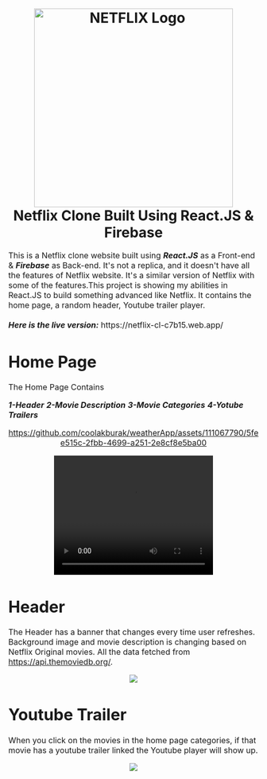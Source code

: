 <h1 align="center">
  <img title="Netflix" src="https://fhsknightlife.com/wp-content/uploads/2020/04/uVASXqvMzyUrAPfSn9pMtxOC7s89ulzdDKBdtqCP.png" alt="NETFLIX Logo" width="400" />
  <br>
  Netflix Clone Built Using React.JS & Firebase
</h1>

<p><font size="3">
  This is a Netflix clone website built using <strong><em>React.JS</em></strong> as a Front-end & <strong><em>Firebase</em></strong> as Back-end. It's not a replica, and it     doesn't have all the features of Netflix website. It's a similar version of Netflix with some of the features.This project is showing my abilities in React.JS to build something advanced like Netflix. It contains the home page, a random header, Youtube trailer player.
  <br><br> 
  <strong><em>Here is the live version:</em></strong> https://netflix-cl-c7b15.web.app/ 
</p>
 
# Home Page
  The Home Page Contains
  
  ***1-Header***
  ***2-Movie Description***
  ***3-Movie Categories***
  ***4-Yotube Trailers***
  
 <div align="center"><a name="menu"></a>

https://github.com/coolakburak/weatherApp/assets/111067790/5fee515c-2fbb-4699-a251-2e8cf8e5ba00



<video width="320" height="240" controls>
  <source src="./puplic/assets/video1.mp4" type="video/mp4">
  Your browser does not support the video tag.
</video>

</div>

# Header

The Header has a banner that changes every time user refreshes. Background image and movie description is changing based on Netflix Original movies. All the data fetched from https://api.themoviedb.org/.

<div align="center"><a name="menu"></a>

<img src="./public/images/2.PNG">

</div>

# Youtube Trailer

When you click on the movies in the home page categories, if that movie has a youtube trailer linked the Youtube player will show up.

<div align="center"><a name="menu"></a>

<img src="./public/images/3.PNG">

</div>
